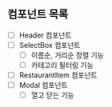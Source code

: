 ## 컴포넌트 목록

- [ ] Header 컴포넌트
- [ ] SelectBox 컴포넌트
  - [ ] 이름순, 거리순 정렬 기능
  - [ ] 카테고리 필터링 기능
- [ ] RestaurantItem 컴포넌트
- [ ] Modal 컴포넌트
  - [ ] 열고 닫는 기능
